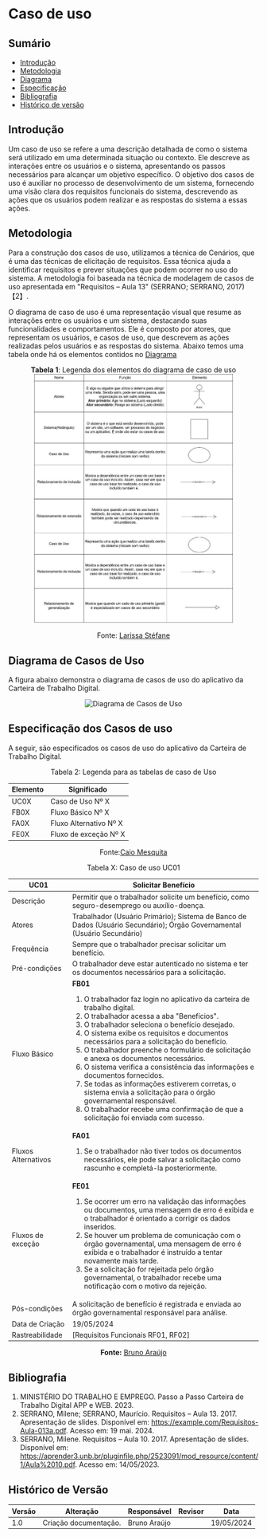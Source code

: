 # Caso de uso 

## Sumário
 
* [Introdução](#Introdução)
* [Metodologia](#Metodologia)
* [Diagrama](#Diagrama-de-Casos-de-Uso)
* [Especificação](#Especificação-dos-Casos-de-uso)
* [Bibliografia](#Bibliografia)
* [Histórico de versão](#Histórico-de-versão)

## Introdução

Um caso de uso se refere a uma descrição detalhada de como o sistema será utilizado em uma determinada situação ou contexto. Ele descreve as interações entre os usuários e o sistema, apresentando os passos necessários para alcançar um objetivo específico. O objetivo dos casos de uso é auxiliar no processo de desenvolvimento de um sistema, fornecendo uma visão clara dos requisitos funcionais do sistema, descrevendo as ações que os usuários podem realizar e as respostas do sistema a essas ações.

## Metodologia

Para a construção dos casos de uso, utilizamos a técnica de Cenários, que é uma das técnicas de elicitação de requisitos. Essa técnica ajuda a identificar requisitos e prever situações que podem ocorrer no uso do sistema. A metodologia foi baseada na técnica de modelagem de casos de uso apresentada em "Requisitos – Aula 13" (SERRANO; SERRANO, 2017)【2】.

O diagrama de caso de uso é uma representação visual que resume as interações entre os usuários e um sistema, destacando suas funcionalidades e comportamentos. Ele é composto por atores, que representam os usuários, e casos de uso, que descrevem as ações realizadas pelos usuários e as respostas do sistema. Abaixo temos uma tabela onde há os elementos contidos no [Diagrama](#Diagrama-de-Casos-de-Uso)


<center>
<b>Tabela 1</b>: Legenda dos elementos do diagrama de caso de uso

<img src="https://raw.githubusercontent.com/Requisitos-de-Software/2024.1-CarteiradeTrabalhoDigital/main/docs/assets/LegendaCasoUso.jpg" alt="Legenda elementos de caso de uso" width="400">

Fonte: [Larissa Stéfane](https://github.com/SkywalkerSupreme)

</center>

## Diagrama de Casos de Uso

A figura abaixo demonstra o diagrama de casos de uso do aplicativo da Carteira de Trabalho Digital.

<center>
<img src="diagrama_de_casos_de_uso.png" alt="Diagrama de Casos de Uso">
</center>

## Especificação dos Casos de uso

A seguir, são especificados os casos de uso do aplicativo da Carteira de Trabalho Digital.

<center>
Tabela 2: Legenda para as tabelas de caso de Uso

| Elemento | Significado            |
| -------- | ---------------------- |
| UC0X     | Caso de Uso Nº X       |
| FB0X     | Fluxo Básico Nº X      |
| FA0X     | Fluxo Alternativo Nº X |
| FE0X     | Fluxo de exceção Nº X  |

Fonte:[Caio Mesquita]()

</center>

<center>
Tabela X: Caso de uso UC01

| UC01                | Solicitar Benefício                                              |
| ------------------- | ---------------------------------------------------------------- |
| Descrição           | Permitir que o trabalhador solicite um benefício, como seguro-desemprego ou auxílio-doença. |
| Atores              | Trabalhador (Usuário Primário); Sistema de Banco de Dados (Usuário Secundário); Órgão Governamental (Usuário Secundário) |
| Frequência          | Sempre que o trabalhador precisar solicitar um benefício.        |
| Pré-condições       | O trabalhador deve estar autenticado no sistema e ter os documentos necessários para a solicitação. |
| Fluxo Básico        | <b> FB01 </b> <ol> <li>O trabalhador faz login no aplicativo da carteira de trabalho digital. <li>O trabalhador acessa a aba "Benefícios". <li>O trabalhador seleciona o benefício desejado. <li>O sistema exibe os requisitos e documentos necessários para a solicitação do benefício. <li>O trabalhador preenche o formulário de solicitação e anexa os documentos necessários. <li>O sistema verifica a consistência das informações e documentos fornecidos. <li>Se todas as informações estiverem corretas, o sistema envia a solicitação para o órgão governamental responsável. <li>O trabalhador recebe uma confirmação de que a solicitação foi enviada com sucesso. </ol> |
| Fluxos Alternativos | <b> FA01 </b> <ol> <li>Se o trabalhador não tiver todos os documentos necessários, ele pode salvar a solicitação como rascunho e completá-la posteriormente. </ol>             |
| Fluxos de exceção   | <b> FE01 </b> <ol> <li>Se ocorrer um erro na validação das informações ou documentos, uma mensagem de erro é exibida e o trabalhador é orientado a corrigir os dados inseridos. <li>Se houver um problema de comunicação com o órgão governamental, uma mensagem de erro é exibida e o trabalhador é instruído a tentar novamente mais tarde. <li>Se a solicitação for rejeitada pelo órgão governamental, o trabalhador recebe uma notificação com o motivo da rejeição. </ol>             |
| Pós-condições       | A solicitação de benefício é registrada e enviada ao órgão governamental responsável para análise. |
| Data de Criação     | 19/05/2024                                                        |
| Rastreabilidade     | [Requisitos Funcionais RF01, RF02]                              |

**Fonte:** [Bruno Araújo](https://github.com/brunocva)

</center>

## Bibliografia

1. MINISTÉRIO DO TRABALHO E EMPREGO. Passo a Passo Carteira de Trabalho Digital APP e WEB. 2023.
2. SERRANO, Milene; SERRANO, Maurício. Requisitos – Aula 13. 2017. Apresentação de slides. Disponível em: <https://example.com/Requisitos-Aula-013a.pdf>. Acesso em: 19 mai. 2024.
3. SERRANO, Milene. Requisitos – Aula 10. 2017. Apresentação de slides. Disponível em: <https://aprender3.unb.br/pluginfile.php/2523091/mod_resource/content/1/Aula%2010.pdf>. Acesso em: 14/05/2023.

## Histórico de Versão

| Versão | Alteração | Responsável | Revisor | Data |
| - | - | - | - | - |
| 1.0 | Criação documentação. | Bruno Araújo | | 19/05/2024 |
